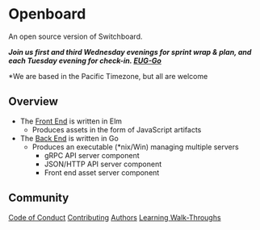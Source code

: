# Openboard

An open source version of Switchboard.

***Join us first and third Wednesday evenings for sprint wrap & plan, and each Tuesday evening for check-in. [EUG-Go](https://www.meetup.com/eug-go)***

*We are based in the Pacific Timezone, but all are welcome

## Overview

- The [Front End](https://github.com/OpenEugene/openboard/tree/master/front) is 
written in Elm
  - Produces assets in the form of JavaScript artifacts
- The [Back End](https://github.com/OpenEugene/openboard/tree/master/back) is 
written in Go
  - Produces an executable (*nix/Win) managing multiple servers
    - gRPC API server component
    - JSON/HTTP API server component
    - Front end asset server component

## Community

[Code of Conduct](https://github.com/OpenEugene/openboard/blob/main/docs/CODE_OF_CONDUCT.md)
[Contributing](https://github.com/OpenEugene/openboard/blob/main/docs/CONTRIBUTING.md)
[Authors](https://github.com/OpenEugene/openboard/blob/main/docs/AUTHORS)
[Learning Walk-Throughs](https://github.com/OpenEugene/openboard/blob/main/docs/learning/README.md)
